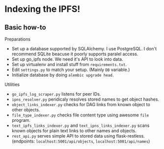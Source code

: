 Indexing the IPFS!
==================

Basic how-to
------------

Preparations

 * Set up a database supported by SQLAlchemy. I use PostgreSQL. I don't
   recommend SQLite beacuse it poorly supports paralel access.
 * Set up go_ipfs node. We need it's API to look into data.
 * Set up virtualenv and install stuff from `requirements.txt`.
 * Edit `settings.py` to match your setup. (Mainly `DB` variable.)
 * Initialize database by doing `alembic upgrade head`.

Utilities

 * `go_ipfs_log_scraper.py` listens for peer IDs.
 * `ipns_resolver.py` peridicaly resolves stored names to get object
   hashes.
 * `object_links_indexer.py` checks for DAG links from known object to
   other objects.
 * `file_type_indexer.py` checks file content type using awesome `file`
   program.
 * `text_ipfs_links_indexer.py` and `text_ipns_links_indexer.py` scans
   known objects for plain text links to other names and objects.
 * `rest_api.py` serves simple API to stored data using flask-restless.
   (endpoints: `localhost:5001/api/objects`, `localhost:5001/api/names`)
